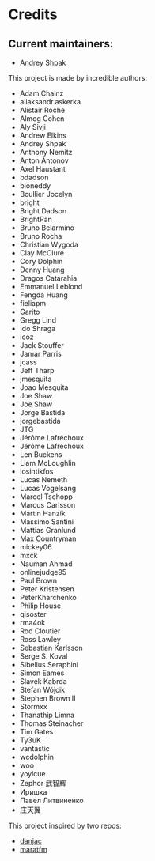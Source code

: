 # Credits

## Current maintainers:

- Andrey Shpak

This project is made by incredible authors:

- Adam Chainz
- aliaksandr.askerka
- Alistair Roche
- Almog Cohen
- Aly Sivji
- Andrew Elkins
- Andrey Shpak
- Anthony Nemitz
- Anton Antonov
- Axel Haustant
- bdadson
- bioneddy
- Boullier Jocelyn
- bright
- Bright Dadson
- BrightPan
- Bruno Belarmino
- Bruno Rocha
- Christian Wygoda
- Clay McClure
- Cory Dolphin
- Denny Huang
- Dragos Catarahia
- Emmanuel Leblond
- Fengda Huang
- fieliapm
- Garito
- Gregg Lind
- Ido Shraga
- icoz
- Jack Stouffer
- Jamar Parris
- jcass
- Jeff Tharp
- jmesquita
- Joao Mesquita
- Joe Shaw
- Joe Shaw
- Jorge Bastida
- jorgebastida
- JTG
- Jérôme Lafréchoux
- Jérôme Lafréchoux
- Len Buckens
- Liam McLoughlin
- losintikfos
- Lucas Nemeth
- Lucas Vogelsang
- Marcel Tschopp
- Marcus Carlsson
- Martin Hanzík
- Massimo Santini
- Mattias Granlund
- Max Countryman
- mickey06
- mxck
- Nauman Ahmad
- onlinejudge95
- Paul Brown
- Peter Kristensen
- PeterKharchenko
- Philip House
- qisoster
- rma4ok
- Rod Cloutier
- Ross Lawley
- Sebastian Karlsson
- Serge S. Koval
- Sibelius Seraphini
- Simon Eames
- Slavek Kabrda
- Stefan Wójcik
- Stephen Brown II
- Stormxx
- Thanathip Limna
- Thomas Steinacher
- Tim Gates
- Ty3uK
- vantastic
- wcdolphin
- woo
- yoyicue
- Zephor 武智辉
- Иришка
- Павел Литвиненко
- 庄天翼

This project inspired by two repos:

- [danjac]
- [maratfm]

[danjac]: https://bitbucket.org/danjac/flask-mongoengine
[maratfm]: https://bitbucket.org/maratfm/wtforms
